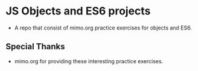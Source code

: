 # JS Objects and ES6 projects

* A repo that consist of mimo.org practice exercises for objects and ES6.

## Special Thanks

* mimo.org for providing these interesting practice exercises.
